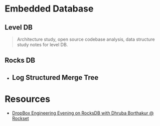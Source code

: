 # Embedded Database


## Level DB

> Architecture study, open source codebase analysis, data structure study notes for level DB.


## Rocks DB

- Log Structured Merge Tree
    - 


# Resources
- [DropBox Engineering Evening on RocksDB with Dhruba Borthakur @ Rockset
](https://www.youtube.com/watch?v=aKAJMd0iKtI&ab_channel=DhrubaBorthakur)

